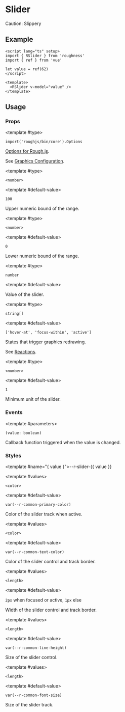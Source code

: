 <script lang="ts" setup>
import { RDetails, RSlider, RSpace, RTable, RText } from 'roughness'
import { ref, watchEffect } from 'vue'

const value = ref(62)
</script>

# Slider

Caution: Slippery

## Example

<RDetails>
  <template #summary>Show Code</template>

```vue
<script lang="ts" setup>
import { RSlider } from 'roughness'
import { ref } from 'vue'

let value = ref(62)
</script>

<template>
  <RSlider v-model="value" />
</template>
```

</RDetails>

<RSlider v-model="value" />

## Usage

### Props

<RPropsTable>

  <RProp name="graphics-options">

  <template #type>

  `import('roughjs/bin/core').Options`

  </template>

  [Options for Rough.js](https://github.com/rough-stuff/rough/wiki#options).

  See [Graphics Configuration](/components/graphics#component-prop).

  </RProp>

  <RProp name="max">

  <template #type>

  `<number>`

  </template>

  <template #default-value>

  `100`

  </template>

  Upper numeric bound of the range.

  </RProp>

  <RProp name="min">

  <template #type>

  `<number>`

  </template>

  <template #default-value>

  `0`

  </template>

  Lower numeric bound of the range.

  </RProp>

  <RProp name="model-value">

  <template #type>

  `number`

  </template>

  <template #default-value>
    </template>

  Value of the slider.

  </RProp>

  <RProp name="reactions">

  <template #type>

  `string[]`

  </template>

  <template #default-value>

  `['hover-at', 'focus-within', 'active']`

  </template>

  States that trigger graphics redrawing.

  See [Reactions](/guide/theme#reactions).

  </RProp>

  <RProp name="step">

  <template #type>

  `<number>`

  </template>

  <template #default-value>

  `1`

  </template>

  Minimum unit of the slider.

  </RProp>

</RPropsTable>

### Events

<REventsTable>

  <REvent name="update:model-value">

  <template #parameters>

  `(value: boolean)`

  </template>

  Callback function triggered when the value is changed.

  </REvent>

</REventsTable>

### Styles

<RStylesTable>

  <template #name="{ value }">--r-slider-{{ value }}</template>

  <RStyle name="color">

  <template #values>

  `<color>`

  </template>

  <template #default-value>

  `var(--r-common-primary-color)`

  </template>

  Color of the slider track when active.

  </RStyle>

  <RStyle name="border-color">

  <template #values>

  `<color>`

  </template>

  <template #default-value>

  `var(--r-common-text-color)`

  </template>

  Color of the slider control and track border.

  </RStyle>

  <RStyle name="border-width">

  <template #values>

  `<length>`

  </template>

  <template #default-value>

  `2px` when focused or active, `1px` else

  </template>

  Width of the slider control and track border.

  </RStyle>

  <RStyle name="control-size">

  <template #values>

  `<length>`

  </template>

  <template #default-value>

  `var(--r-common-line-height)`

  </template>

  Size of the slider control.

  </RStyle>

  <RStyle name="track-size">

  <template #values>

  `<length>`

  </template>

  <template #default-value>

  `var(--r-common-font-size)`

  </template>

  Size of the slider track.

  </RStyle>

</RStylesTable>

